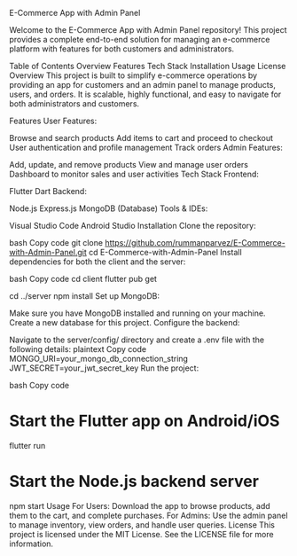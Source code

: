E-Commerce App with Admin Panel

Welcome to the E-Commerce App with Admin Panel repository! This project provides a complete end-to-end solution for managing an e-commerce platform with features for both customers and administrators.

Table of Contents
Overview
Features
Tech Stack
Installation
Usage
License
Overview
This project is built to simplify e-commerce operations by providing an app for customers and an admin panel to manage products, users, and orders. It is scalable, highly functional, and easy to navigate for both administrators and customers.

Features
User Features:

Browse and search products
Add items to cart and proceed to checkout
User authentication and profile management
Track orders
Admin Features:

Add, update, and remove products
View and manage user orders
Dashboard to monitor sales and user activities
Tech Stack
Frontend:

Flutter
Dart
Backend:

Node.js
Express.js
MongoDB (Database)
Tools & IDEs:

Visual Studio Code
Android Studio
Installation
Clone the repository:

bash
Copy code
git clone https://github.com/rummanparvez/E-Commerce-with-Admin-Panel.git
cd E-Commerce-with-Admin-Panel
Install dependencies for both the client and the server:

bash
Copy code
cd client
flutter pub get

cd ../server
npm install
Set up MongoDB:

Make sure you have MongoDB installed and running on your machine. Create a new database for this project.
Configure the backend:

Navigate to the server/config/ directory and create a .env file with the following details:
plaintext
Copy code
MONGO_URI=your_mongo_db_connection_string
JWT_SECRET=your_jwt_secret_key
Run the project:

bash
Copy code
# Start the Flutter app on Android/iOS
flutter run

# Start the Node.js backend server
npm start
Usage
For Users:
Download the app to browse products, add them to the cart, and complete purchases.
For Admins:
Use the admin panel to manage inventory, view orders, and handle user queries.
License
This project is licensed under the MIT License. See the LICENSE file for more information.

